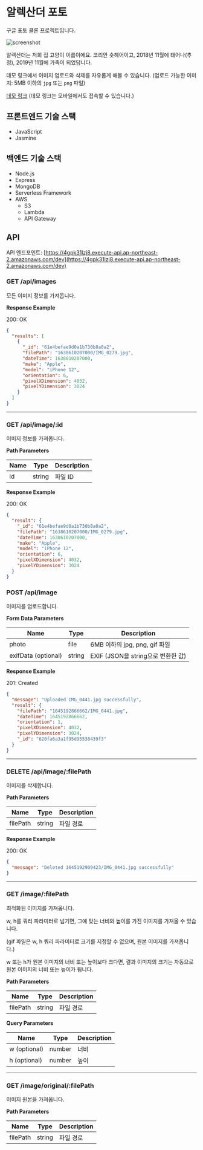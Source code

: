 # 알렉산더 포토

구글 포토 클론 프로젝트입니다.

![screenshot](https://user-images.githubusercontent.com/49304239/149685950-d93b57e6-9270-4b6f-9287-ff69f9ad0a2b.gif)

알렉산더는 저희 집 고양이 이름이에요. 코리안 숏헤어이고, 2018년 11월에 태어나(추정), 2019년 11월에 가족이 되었답니다.

데모 링크에서 이미지 업로드와 삭제를 자유롭게 해볼 수 있습니다. (업로드 가능한 이미지: 5MB 이하의 `jpg` 또는 `png` 파일)

[데모 링크](https://alexander-photos.vercel.app/) (데모 링크는 모바일에서도 접속할 수 있습니다.)

## 프론트엔드 기술 스택

- JavaScript
- Jasmine

## 백엔드 기술 스택

- Node.js
- Express
- MongoDB
- Serverless Framework
- AWS
  - S3
  - Lambda
  - API Gateway

## API

API 엔드포인트: [https://4gpk31lzj8.execute-api.ap-northeast-2.amazonaws.com/dev](https://4gpk31lzj8.execute-api.ap-northeast-2.amazonaws.com/dev)

### GET /api/images

모든 이미지 정보를 가져옵니다.

**Response Example**

200: OK

```json
{
  "results": [
    {
      "_id": "61e4befae9d0a1b730b8a0a2",
      "filePath": "1638610207000/IMG_0279.jpg",
      "dateTime": 1638610207000,
      "make": "Apple",
      "model": "iPhone 12",
      "orientation": 6,
      "pixelXDimension": 4032,
      "pixelYDimension": 3024
    }
  ]
}
```

---

### GET /api/image/:id

이미지 정보를 가져옵니다.

**Path Parameters**

| Name | Type   | Description |
| ---- | ------ | ----------- |
| id   | string | 파일 ID     |

**Response Example**

200: OK

```json
{
  "result": {
    "_id": "61e4befae9d0a1b730b8a0a2",
    "filePath": "1638610207000/IMG_0279.jpg",
    "dateTime": 1638610207000,
    "make": "Apple",
    "model": "iPhone 12",
    "orientation": 6,
    "pixelXDimension": 4032,
    "pixelYDimension": 3024
  }
}
```

### POST /api/image

이미지를 업로드합니다.

**Form Data Parameters**

| Name                | Type   | Description                        |
| ------------------- | ------ | ---------------------------------- |
| photo               | file   | 6MB 이하의 jpg, png, gif 파일      |
| exifData (optional) | string | EXIF (JSON을 string으로 변환한 값) |

**Response Example**

201: Created

```json
{
  "message": "Uploaded IMG_0441.jpg successfully",
  "result": {
    "filePath": "1645192866662/IMG_0441.jpg",
    "dateTime": 1645192866662,
    "orientation": 1,
    "pixelXDimension": 4032,
    "pixelYDimension": 3024,
    "_id": "620fa6a3a1f95d95538439f3"
  }
}
```

---

### DELETE /api/image/:filePath

이미지를 삭제합니다.

**Path Parameters**

| Name     | Type   | Description |
| -------- | ------ | ----------- |
| filePath | string | 파일 경로   |

**Response Example**

200: OK

```json
{
  "message": "Deleted 1645192909423/IMG_0441.jpg successfully"
}
```

---

### GET /image/:filePath

최적화된 이미지를 가져옵니다.

w, h를 쿼리 파라미터로 넘기면, 그에 맞는 너비와 높이를 가진 이미지를 가져올 수 있습니다.

(gif 파일은 w, h 쿼리 파라미터로 크기를 지정할 수 없으며, 원본 이미지를 가져옵니다.)

w 또는 h가 원본 이미지의 너비 또는 높이보다 크다면, 결과 이미지의 크기는 자동으로 원본 이미지의 너비 또는 높이가 됩니다.

**Path Parameters**

| Name     | Type   | Description |
| -------- | ------ | ----------- |
| filePath | string | 파일 경로   |

**Query Parameters**

| Name         | Type   | Description |
| ------------ | ------ | ----------- |
| w (optional) | number | 너비        |
| h (optional) | number | 높이        |

---

### GET /image/original/:filePath

이미지 원본을 가져옵니다.

**Path Parameters**

| Name     | Type   | Description |
| -------- | ------ | ----------- |
| filePath | string | 파일 경로   |
